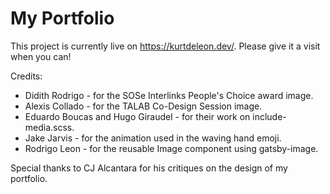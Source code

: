 # My Portfolio

This project is currently live on https://kurtdeleon.dev/. Please give it a visit when you can!

Credits:

- Didith Rodrigo - for the SOSe Interlinks People's Choice award image.
- Alexis Collado - for the TALAB Co-Design Session image.
- Eduardo Boucas and Hugo Giraudel - for their work on include-media.scss.
- Jake Jarvis - for the animation used in the waving hand emoji.
- Rodrigo Leon - for the reusable Image component using gatsby-image.

Special thanks to CJ Alcantara for his critiques on the design of my portfolio.
